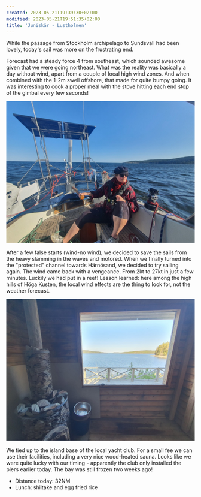 ```yaml
---
created: 2023-05-21T19:39:30+02:00
modified: 2023-05-21T19:51:35+02:00
title: 'Juniskär - Lustholmen'
---
```


While the passage from Stockholm archipelago to Sundsvall had been lovely, today's sail was more on the frustrating end.

Forecast had a steady force 4 from southeast, which sounded awesome given that we were going northeast. What was the reality was basically a day without wind, apart from a couple of local high wind zones. And when combined with the 1-2m swell offshore, that made for quite bumpy going. It was interesting to cook a proper meal with the stove hitting each end stop of the gimbal every few seconds!

![Image](../2023/01c2151d74d7cefaec3ffaea9d6b898d.jpg) 

After a few false starts (wind-no wind), we decided to save the sails from the heavy slamming in the waves and motored. When we finally turned into the "protected" channel towards Härnösand, we decided to try sailing again. The wind came back with a vengeance. From 2kt to 27kt in just a few minutes. Luckily we had put in a reef!
Lesson learned: here among the high hills of Höga Kusten, the local wind effects are the thing to look for, not the weather forecast.

![Image](../2023/7217b9ed06ff7b3778e7b25069e95f6a.jpg) 

We tied up to the island base of the local yacht club. For a small fee we can use their facilities, including a very nice wood-heated sauna. Looks like we were quite lucky with our timing - apparently the club only installed the piers earlier today. The bay was still frozen two weeks ago!

* Distance today: 32NM
* Lunch: shiitake and egg fried rice
